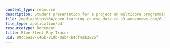 ```yaml
---
content_type: resource
description: Student presentation for a project on multicore programming.
file: /media/https%3A/open-learning-course-data-rc.s3.amazonaws.com/6-189-multicore-programming-primer-january-iap-2007/80cc6e28c46b819b0ab4b4cf4ab2825f_bluesteel.pdf
file_type: application/pdf
resourcetype: Document
title: Blue-Steel Ray Tracer
uid: 80cc6e28-c46b-819b-0ab4-b4cf4ab2825f
---
```

